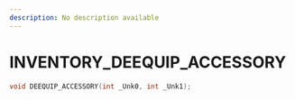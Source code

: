 ```yaml
---
description: No description available 
---
```


# INVENTORY\_DEEQUIP_ACCESSORY

```cpp
void DEEQUIP_ACCESSORY(int _Unk0, int _Unk1);
```